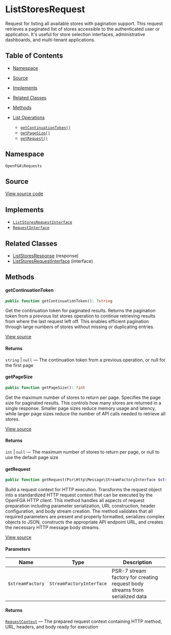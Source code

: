# ListStoresRequest

Request for listing all available stores with pagination support. This request retrieves a paginated list of stores accessible to the authenticated user or application. It&#039;s useful for store selection interfaces, administrative dashboards, and multi-tenant applications.

## Table of Contents

- [Namespace](#namespace)
- [Source](#source)
- [Implements](#implements)
- [Related Classes](#related-classes)
- [Methods](#methods)

- [List Operations](#list-operations)
  - [`getContinuationToken()`](#getcontinuationtoken)
  - [`getPageSize()`](#getpagesize)
  - [`getRequest()`](#getrequest)

## Namespace

`OpenFGA\Requests`

## Source

[View source code](https://github.com/evansims/openfga-php/blob/main/src/Requests/ListStoresRequest.php)

## Implements

- [`ListStoresRequestInterface`](ListStoresRequestInterface.md)
- [`RequestInterface`](RequestInterface.md)

## Related Classes

- [ListStoresResponse](Responses/ListStoresResponse.md) (response)
- [ListStoresRequestInterface](Requests/ListStoresRequestInterface.md) (interface)

## Methods

#### getContinuationToken

```php
public function getContinuationToken(): ?string

```

Get the continuation token for paginated results. Returns the pagination token from a previous list stores operation to continue retrieving results from where the last request left off. This enables efficient pagination through large numbers of stores without missing or duplicating entries.

[View source](https://github.com/evansims/openfga-php/blob/main/src/Requests/ListStoresRequest.php#L51)

#### Returns

`string` &#124; `null` — The continuation token from a previous operation, or null for the first page

#### getPageSize

```php
public function getPageSize(): ?int

```

Get the maximum number of stores to return per page. Specifies the page size for paginated results. This controls how many stores are returned in a single response. Smaller page sizes reduce memory usage and latency, while larger page sizes reduce the number of API calls needed to retrieve all stores.

[View source](https://github.com/evansims/openfga-php/blob/main/src/Requests/ListStoresRequest.php#L60)

#### Returns

`int` &#124; `null` — The maximum number of stores to return per page, or null to use the default page size

#### getRequest

```php
public function getRequest(Psr\Http\Message\StreamFactoryInterface $streamFactory): OpenFGA\Network\RequestContext

```

Build a request context for HTTP execution. Transforms the request object into a standardized HTTP request context that can be executed by the OpenFGA HTTP client. This method handles all aspects of request preparation including parameter serialization, URL construction, header configuration, and body stream creation. The method validates that all required parameters are present and properly formatted, serializes complex objects to JSON, constructs the appropriate API endpoint URL, and creates the necessary HTTP message body streams.

[View source](https://github.com/evansims/openfga-php/blob/main/src/Requests/ListStoresRequest.php#L69)

#### Parameters

| Name             | Type                     | Description                                                                 |
| ---------------- | ------------------------ | --------------------------------------------------------------------------- |
| `$streamFactory` | `StreamFactoryInterface` | PSR-7 stream factory for creating request body streams from serialized data |

#### Returns

[`RequestContext`](Network/RequestContext.md) — The prepared request context containing HTTP method, URL, headers, and body ready for execution
